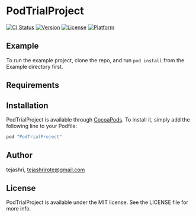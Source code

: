 # PodTrialProject

[![CI Status](http://img.shields.io/travis/tejashri/PodTrialProject.svg?style=flat)](https://travis-ci.org/tejashri/PodTrialProject)
[![Version](https://img.shields.io/cocoapods/v/PodTrialProject.svg?style=flat)](http://cocoapods.org/pods/PodTrialProject)
[![License](https://img.shields.io/cocoapods/l/PodTrialProject.svg?style=flat)](http://cocoapods.org/pods/PodTrialProject)
[![Platform](https://img.shields.io/cocoapods/p/PodTrialProject.svg?style=flat)](http://cocoapods.org/pods/PodTrialProject)

## Example

To run the example project, clone the repo, and run `pod install` from the Example directory first.

## Requirements

## Installation

PodTrialProject is available through [CocoaPods](http://cocoapods.org). To install
it, simply add the following line to your Podfile:

```ruby
pod "PodTrialProject"
```

## Author

tejashri, tejashrirote@gmail.com

## License

PodTrialProject is available under the MIT license. See the LICENSE file for more info.
